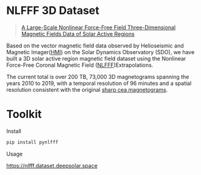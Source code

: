 # NLFFF 3D Dataset

> [A Large-Scale Nonlinear Force-Free Field Three-Dimensional Magnetic Fields Data of Solar Active Regions](https://nlfff.dataset.deepsolar.space)

Based on the vector magnetic field data observed by Helioseismic and Magnetic Imager([HMI](http://hmi.stanford.edu)) on the Solar Dynamics Observatory (SDO), we have built a 3D solar  active region magnetic field dataset using the Nonlinear Force-Free  Coronal Magnetic Field ([NLFFF](https://doi.org/10.1007/s11207-012-9966-z))Extrapolations.

The current total is over 200 TB, 73,000 3D magnetograms  spanning the years 2010 to 2019, with a temporal resolution of 96  minutes and a spatial resolution consistent with the original [sharp cea magnetograms](http://jsoc.stanford.edu/doc/data/hmi/sharp/sharp.htm).



# Toolkit

Install

```bash
pip install pynlfff
```

Usage

<https://nlfff.dataset.deepsolar.space>

